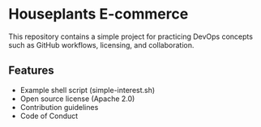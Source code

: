 # Houseplants E-commerce

This repository contains a simple project for practicing DevOps concepts such as GitHub workflows, licensing, and collaboration.  

## Features
- Example shell script (simple-interest.sh)
- Open source license (Apache 2.0)
- Contribution guidelines
- Code of Conduct
